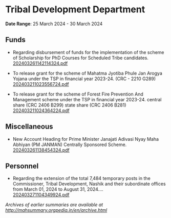 # Tribal Development Department

**Date Range**: 25 March 2024 - 30 March 2024


## Funds
- Regarding disbursement of funds for the implementation of the scheme of Scholarship for PhD Courses for Scheduled Tribe candidates.\
  [202403261142114324.pdf](https://gr.maharashtra.gov.in/Site/Upload/Government%20Resolutions/English/202403261142114324.pdf)

- To release grant for the scheme of Mahatma Jyotiba Phule Jan Arogya Yojana under the TSP in financial year 2023-24. (CRC - 2210 G289)\
  [202403211023556724.pdf](https://gr.maharashtra.gov.in/Site/Upload/Government%20Resolutions/English/202403211023556724.pdf)

- To release grant for the scheme of  Forest Fire Prevention And Management scheme under the TSP in financial year 2023-24. central share (CRC 2406 B299) state share (CRC 2406 B281)\
  [202403211024364224.pdf](https://gr.maharashtra.gov.in/Site/Upload/Government%20Resolutions/English/202403211024364224.pdf)

## Miscellaneous
- New Account Heading for Prime Minister Janajati Adivasi Nyay Maha Abhiyan (PM JANMAN) Centrally Sponsored Scheme.\
  [202403261138454324.pdf](https://gr.maharashtra.gov.in/Site/Upload/Government%20Resolutions/English/202403261138454324.pdf)

## Personnel
- Regarding the extension of the total 7,484 temporary posts in the Commissioner, Tribal Development, Nashik and their subordinate offices from March 01, 2024 to August 31, 2024....\
  [202403271104349924.pdf](https://gr.maharashtra.gov.in/Site/Upload/Government%20Resolutions/English/202403271104349924.pdf)


*Archives of earlier summaries are available at http://mahsummary.orgpedia.in/en/archive.html*